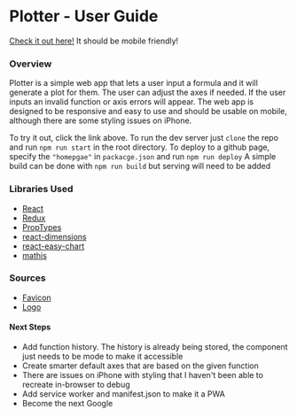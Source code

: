 # Plotter - User Guide

[Check it out here!](https://colinlmacleod1.github.io/plotter/)
It should be mobile friendly!

### Overview

Plotter is a simple web app that lets a user input a formula and it will generate a plot for them. The user can adjust the axes if needed.
If the user inputs an invalid function or axis errors will appear. The web app is designed to be responsive and easy to use and should be usable on mobile, although there are some styling issues on iPhone.

To try it out, click the link above.
To run the dev server just `clone` the repo and run `npm run start` in the root directory.
To deploy to a github page, specify the `"homepgae"` in `packacge.json` and run `npm run deploy`
A simple build can be done with `npm run build` but serving will need to be added

### Libraries Used

- [React](https://reactjs.org/)
- [Redux](https://redux.js.org/)
- [PropTypes](https://www.npmjs.com/package/prop-types)
- [react-dimensions](https://github.com/digidem/react-dimensions)
- [react-easy-chart](https://rma-consulting.github.io/react-easy-chart/)
- [mathjs](http://mathjs.org/)

### Sources

- [Favicon](https://www.favicon-generator.org/)
- [Logo](https://www.flaticon.com/free-icon/line-chart_179121)

#### Next Steps

- Add function history. The history is already being stored, the component just needs to be mode to make it accessible
- Create smarter default axes that are based on the given function
- There are issues on iPhone with styling that I haven't been able to recreate in-browser to debug
- Add service worker and manifest.json to make it a PWA
- Become the next Google
